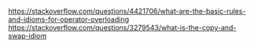 https://stackoverflow.com/questions/4421706/what-are-the-basic-rules-and-idioms-for-operator-overloading   
https://stackoverflow.com/questions/3279543/what-is-the-copy-and-swap-idiom  
